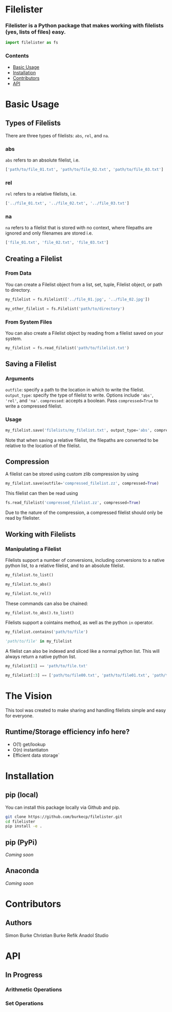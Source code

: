 # Filelister

### Filelister is a Python package that makes working with filelists (yes, lists of files) easy.

```python
import filelister as fs
```

### Contents
- [Basic Usage](#basic-usage)
- [Installation](#installation)
- [Contributors](#contributors)
- [API](#API)

# Basic Usage

## Types of Filelists
There are three types of filelists: `abs`, `rel`, and `na`.
### abs
 `abs` refers to an absolute filelist, i.e.
```python
['path/to/file_01.txt', 'path/to/file_02.txt', 'path/to/file_03.txt']
```
### rel
`rel` refers to a relative filelists, i.e.

```python
['../file_01.txt', '../file_02.txt', '../file_03.txt']
```
### na
`na` refers to a filelist that is stored with no context, where filepaths are ignored and only filenames are stored i.e.
```python
['file_01.txt', 'file_02.txt', 'file_03.txt']
```

## Creating a Filelist

### From Data
You can create a Filelist object from a list, set, tuple, Filelist object, or path to directory.

```python
my_filelist = fs.Filelist(['../file_01.jpg', '../file_02.jpg'])

my_other_filelist = fs.Filelist('path/to/directory')
```

### From System Files
You can also create a Filelist object by reading from a filelist saved on your system.

```python
my_filelist = fs.read_filelist('path/to/filelist.txt')
```


## Saving a Filelist
### Arguments
`outfile`: specify a path to the location in which to write the filelist.
`output_type`: specify the type of filelist to write. Options include `'abs'`, `'rel'`, and `'na'`.
`compressed`: accepts a boolean. Pass `compressed=True` to write a compressed filelist.
### Usage
```python
my_filelist.save('filelists/my_filelist.txt', output_type='abs', compressed=True)
```
Note that when saving a relative filelist, the filepaths are converted to be relative to the location of the filelist.


## Compression
A filelist can be stored using custom zlib compression by using
```python
my_filelist.save(outfile='compressed_filelist.zz', compressed=True)
```
This filelist can then be read using
```python
fs.read_filelist('compressed_filelist.zz', compressed=True)
```
Due to the nature of the compression, a compressed filelist should only be read by filelister.

## Working with Filelists

### Manipulating a Filelist
Filelists support a number of conversions, including conversions to a native python list, to a relative filelist, and to an absolute filelist.
```python
my_filelist.to_list()

my_filelist.to_abs()

my_filelist.to_rel()
```
These commands can also be chained:
```python
my_filelist.to_abs().to_list()
```
Filelists support a cointains method, as well as the python `in` operator.
```python
my_filelist.contains('path/to/file')

'path/to/file' in my_filelist
```

A filelist can also be indexed and sliced like a normal python list. This will always return a native python list.
```python
my_filelist[1] == 'path/to/file.txt'

my_filelist[:3] == ['path/to/file00.txt', 'path/to/file01.txt', 'path/to/file02.txt']
```

# The Vision
This tool was created to make sharing and handling filelists simple and easy for everyone.
## Runtime/Storage efficiency info here?
- O(1) get/lookup
- O(n) instantiaton
- Efficient data storage`
# Installation

## pip (local)
You can install this package locally via Github and pip.

```bash
git clone https://github.com/burkecp/filelister.git
cd filelister
pip install -e .
```
## pip (PyPi)
*Coming soon*

## Anaconda
*Coming soon*

# Contributors

## Authors
Simon Burke
Christian Burke
Refik Anadol Studio

# API

## In Progress

### Arithmetic Operations

### Set Operations
